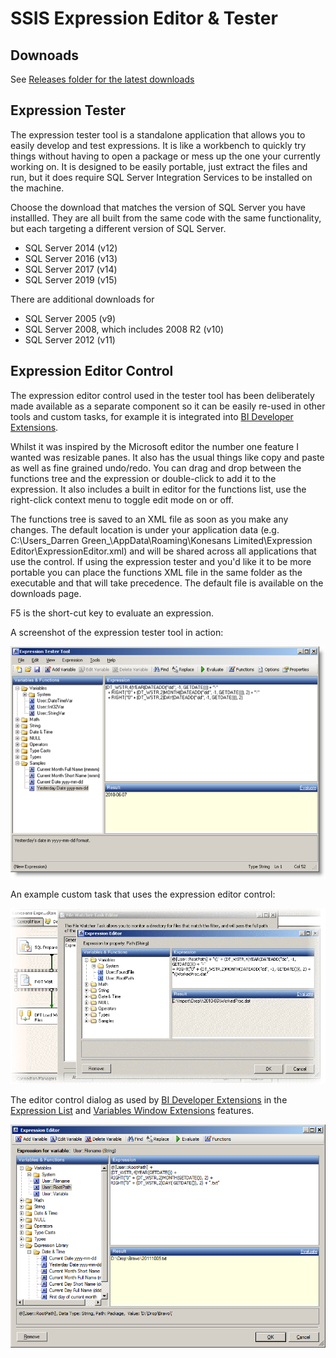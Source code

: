 # SSIS Expression Editor & Tester
## Downoads
See [Releases folder for the latest downloads](https://github.com/sqlgreen/SSIS-Expression-Editor/tree/master/Main/Releases)
## Expression Tester
The expression tester tool is a standalone application that allows you to easily develop and test expressions. It is like a workbench to quickly try things without having to open a package or mess up the one your currently working on. It is designed to be easily portable, just extract the files and run, but it does require SQL Server Integration Services to be installed on the machine. 

Choose the download that matches the version of SQL Server you have installled. They are all built from the same code with the same functionality, but each targeting a different version of SQL Server.
* SQL Server 2014 (v12)
* SQL Server 2016 (v13)
* SQL Server 2017 (v14)
* SQL Server 2019 (v15)

There are additional downloads for 
* SQL Server 2005 (v9)
* SQL Server 2008, which includes 2008 R2 (v10)
* SQL Server 2012 (v11)

## Expression Editor Control
The expression editor control used in the tester tool has been deliberately made available as a separate component so it can be easily re-used in other tools and custom tasks, for example it is integrated into [BI Developer Extensions](https://bideveloperextensions.github.io/).

Whilst it was inspired by the Microsoft editor the number one feature I wanted was resizable panes. It also has the usual things like copy and paste as well as fine grained undo/redo. You can drag and drop between the functions tree and the expression or double-click to add it to the expression. It also includes a built in editor for the functions list, use the right-click context menu to toggle edit mode on or off.

The functions tree is saved to an XML file as soon as you make any changes. The default location is under your application data (e.g. C:\Users\_Darren Green_\AppData\Roaming\Konesans Limited\Expression Editor\ExpressionEditor.xml) and will be shared across all applications that use the control. If using the expression tester and you'd like it to be more portable you can place the functions XML file in the same folder as the executable and that will take precedence. The default file is available on the downloads page.

F5 is the short-cut key to evaluate an expression.

A screenshot of the expression tester tool in action:

![Alt](docs/Home_ExpressionTesterUI.png "Screenshot")


An example custom task that uses the expression editor control:

![Alt](docs/Home_EditorControl.png "Screenshot")



The editor control dialog as used by [BI Developer Extensions](https://bideveloperextensions.github.io/) in the [Expression List](https://bideveloperextensions.github.io/features/ExpressionList/) and [Variables Window Extensions](https://bideveloperextensions.github.io/features/VariablesWindowExtensions/) features.

![Alt](docs/Home_ExpressionEditor.png "Screenshot")
